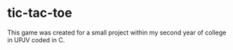 # tic-tac-toe
This game was created for a small project within my second year of college in UPJV 
coded in C.
